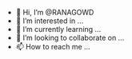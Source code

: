 - 👋 Hi, I’m @RANAGOWD
- 👀 I’m interested in ...
- 🌱 I’m currently learning ...
- 💞️ I’m looking to collaborate on ...
- 📫 How to reach me ...

<!---
RANAGOWD/RANAGOWD is a ✨ special ✨ repository because its `README.md` (this file) appears on your GitHub profile.
You can click the Preview link to take a look at your changes.
--->
